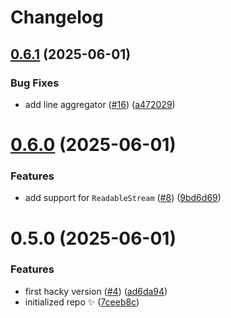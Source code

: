 # Changelog

## [0.6.1](https://github.com/KATT/devalue-async/compare/0.6.0...0.6.1) (2025-06-01)

### Bug Fixes

- add line aggregator ([#16](https://github.com/KATT/devalue-async/issues/16)) ([a472029](https://github.com/KATT/devalue-async/commit/a472029cee2c666a8f9ba591ccd12ef12eec7dc9))

# [0.6.0](https://github.com/KATT/devalue-async/compare/0.5.0...0.6.0) (2025-06-01)

### Features

- add support for `ReadableStream` ([#8](https://github.com/KATT/devalue-async/issues/8)) ([9bd6d69](https://github.com/KATT/devalue-async/commit/9bd6d696278a6d2728f34d8ff5118eb5cb704c13))

# 0.5.0 (2025-06-01)

### Features

- first hacky version ([#4](https://github.com/KATT/devalue-async/issues/4)) ([ad6da94](https://github.com/KATT/devalue-async/commit/ad6da94223ed3d1ef19391e2ca709672d78edd75))
- initialized repo ✨ ([7ceeb8c](https://github.com/KATT/devalue-async/commit/7ceeb8c4658b4f0ed398a7c736e18d398c45ac23))

